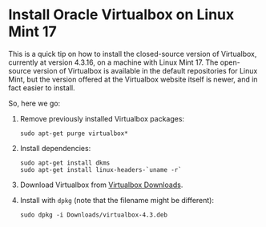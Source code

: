 <!-- -
Title: Install Oracle Virtualbox on Linux Mint 17
Description: How to install the closed source version of Oracle Virtualbox on Linux Mint 17
First Published: 2014-10-01
- -->

Install Oracle Virtualbox on Linux Mint 17
==========================================

This is a quick tip on how to install the closed-source version of Virtualbox, 
currently at version 4.3.16, on a machine with Linux Mint 17. The open-source 
version of Virtualbox is available in the default repositories for Linux Mint, 
but the version offered at the Virtualbox website itself is newer, and in fact 
easier to install.

So, here we go:

1.  Remove previously installed Virtualbox packages:

        sudo apt-get purge virtualbox*

2.  Install dependencies:

        sudo apt-get install dkms
        sudo apt-get install linux-headers-`uname -r`

3.  Download Virtualbox from [Virtualbox Downloads](https://www.virtualbox.org/wiki/Linux_Downloads).

4.  Install with `dpkg` (note that the filename might be different): 

        sudo dpkg -i Downloads/virtualbox-4.3.deb
